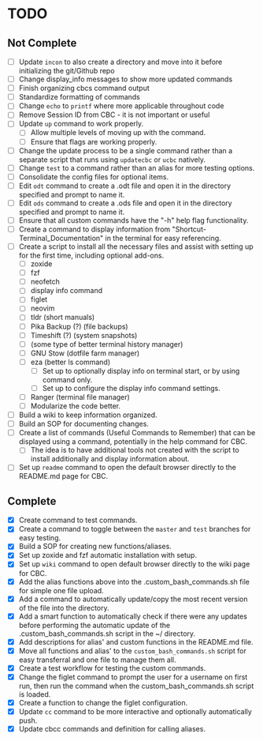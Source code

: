 # TODO

## Not Complete

* [ ] Update `incon` to also create a directory and move into it before initializing the git/Github repo
* [ ] Change display_info messages to show more updated commands
* [ ] Finish organizing cbcs command output
* [ ] Standardize formatting of commands
* [ ] Change `echo` to `printf` where more applicable throughout code
* [ ] Remove Session ID from CBC - it is not important or useful
* [ ] Update `up` command to work properly.
  * [ ] Allow multiple levels of moving up with the command.
  * [ ] Ensure that flags are working properly.
* [ ] Change the update process to be a single command rather than a separate script that runs using `updatecbc` or `ucbc` natively.
* [ ] Change `test` to a command rather than an alias for more testing options.
* [ ] Consolidate the config files for optional items.
* [ ] Edit `odt` command to create a .odt file and open it in the directory specified and prompt to name it.
* [ ] Edit `ods` command to create a .ods file and open it in the directory specified and prompt to name it.
* [ ] Ensure that all custom commands have the "-h" help flag functionality.
* [ ] Create a command to display information from "Shortcut-Terminal_Documentation" in the terminal for easy referencing.
* [ ] Create a script to install all the necessary files and assist with setting up for the first time, including optional add-ons.
  * [ ] zoxide
  * [ ] fzf
  * [ ] neofetch
  * [ ] display info command
  * [ ] figlet
  * [ ] neovim
  * [ ] tldr (short manuals)
  * [ ] Pika Backup (?) (file backups)
  * [ ] Timeshift (?) (system snapshots)
  * [ ] (some type of better terminal history manager)
  * [ ] GNU Stow (dotfile farm manager)
  * [ ] eza (better ls command)
    * [ ] Set up to optionally display info on terminal start, or by using command only.
    * [ ] Set up to configure the display info command settings.
  * [ ] Ranger (terminal file manager)
  * [ ] Modularize the code better.
* [ ] Build a wiki to keep information organized.
* [ ] Build an SOP for documenting changes.
* [ ] Create a list of commands (Useful Commands to Remember) that can be displayed using a command, potentially in the help command for CBC.
  * [ ] The idea is to have additional tools not created with the script to install additionally and display information about.
* [ ] Set up `readme` command to open the default browser directly to the README.md page for CBC.

## Complete

* [x] Create command to test commands.
* [x] Create a command to toggle between the `master` and `test` branches for easy testing.
* [x] Build a SOP for creating new functions/aliases.
* [x] Set up zoxide and fzf automatic installation with setup.
* [x] Set up `wiki` command to open default browser directly to the wiki page for CBC.
* [x] Add the alias functions above into the .custom_bash_commands.sh file for simple one file upload.
* [x] Add a command to automatically update/copy the most recent version of the file into the <user> directory.
* [x] Add a smart function to automatically check if there were any updates before performing the automatic update of the .custom_bash_commands.sh script in the ~/ directory.
* [x] Add descriptions for alias' and custom functions in the README.md file.
* [x] Move all functions and alias' to the `custom_bash_commands.sh` script for easy transferral and one file to manage them all.
* [x] Create a test workflow for testing the custom commands.
* [x] Change the figlet command to prompt the user for a username on first run, then run the command when the custom_bash_commands.sh script is loaded.
* [x] Create a function to change the figlet configuration.
* [x] Update `cc` command to be more interactive and optionally automatically push.
* [x] Update cbcc commands and definition for calling aliases.

